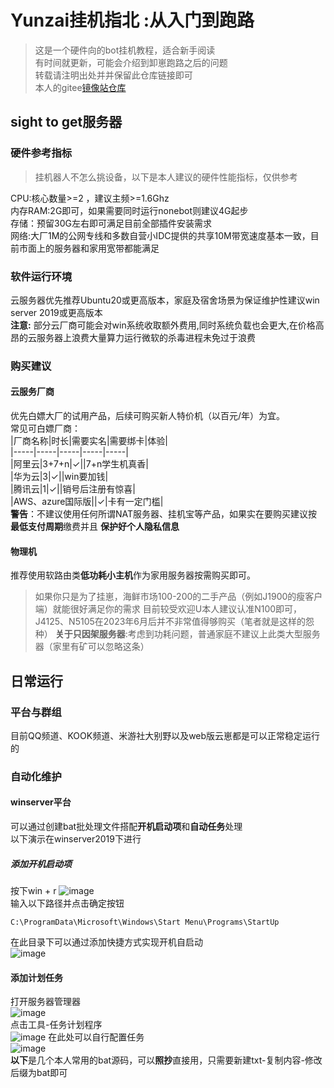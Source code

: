 # Yunzai挂机指北  :从入门到跑路  

> 这是一个硬件向的bot挂机教程，适合新手阅读  
> 有时间就更新，可能会介绍到卸崽跑路之后的问题  
> 转载请注明出处并并保留此仓库链接即可      
>本人的gitee[镜像站仓库](https://gitee.com/xyzqwefd/Yunzai-ran-wrong-run)
## sight to get服务器
### 硬件参考指标
> 挂机器人不怎么挑设备，以下是本人建议的硬件性能指标，仅供参考

CPU:核心数量>=2 ，建议主频>=1.6Ghz  
内存RAM:2G即可，如果需要同时运行nonebot则建议4G起步  
存储：预留30G左右即可满足目前全部插件安装需求  
网络:大厂1M的公网专线和多数自营小IDC提供的共享10M带宽速度基本一致，目前市面上的服务器和家用宽带都能满足  

### 软件运行环境
云服务器优先推荐Ubuntu20或更高版本，家庭及宿舍场景为保证维护性建议win server 2019或更高版本  
**注意:** 部分云厂商可能会对win系统收取额外费用,同时系统负载也会更大,在价格高昂的云服务器上浪费大量算力运行微软的杀毒进程未免过于浪费  


### 购买建议  
#### 云服务厂商  
优先白嫖大厂的试用产品，后续可购买新人特价机（以百元/年）为宜。  
常见可白嫖厂商：  
|厂商名称|时长|需要实名|需要绑卡|体验|  
|-----|-----|-----|-----|-----|  
|阿里云|3+7+n|✓||7+n学生机真香|  
|华为云|3|✓||win要加钱|  
|腾讯云|1|✓||销号后注册有惊喜|  
|AWS、azure国际版||✓|卡有一定门槛|  
**警告**：不建议使用任何所谓NAT服务器、挂机宝等产品，如果实在要购买建议按**最低支付周期**缴费并且 **保护好个人隐私信息**  
#### 物理机  
推荐使用软路由类**低功耗小主机**作为家用服务器按需购买即可。  
>如果你只是为了挂崽，海鲜市场100-200的二手产品（例如J1900的瘦客户端）就能很好满足你的需求
目前较受欢迎U本人建议认准N100即可，J4125、N5105在2023年6月后并不非常值得够购买（笔者就是这样的怨种）
**关于只因架服务器**:考虑到功耗问题，普通家庭不建议上此类大型服务器（家里有矿可以忽略这条）

## 日常运行  
### 平台与群组  
目前QQ频道、KOOK频道、米游社大别野以及web版云崽都是可以正常稳定运行的
### 自动化维护  
#### winserver平台
可以通过创建bat批处理文件搭配**开机启动项**和**自动任务**处理  
以下演示在winserver2019下进行
##### 添加开机启动项
按下win + r
![image](https://github.com/XuF163/Yunzai-ran-wrong-run/assets/121853480/d4b2f566-7f31-4a14-a33e-f295ccd30470)  
输入以下路径并点击确定按钮  
```
C:\ProgramData\Microsoft\Windows\Start Menu\Programs\StartUp

```
在此目录下可以通过添加快捷方式实现开机自启动  
![image](https://github.com/XuF163/Yunzai-ran-wrong-run/assets/121853480/69ff1f6c-5015-40f7-808c-ba8926a95dcb)  
#### 添加计划任务  
打开服务器管理器  
![image](https://github.com/XuF163/Yunzai-ran-wrong-run/assets/121853480/014c1753-cddd-4eb3-a943-5b4de1b4c9ae)  
点击工具-任务计划程序  
![image](https://github.com/XuF163/Yunzai-ran-wrong-run/assets/121853480/937f5407-6075-4fe3-bab8-c0d6100e4dc6)
在此处可以自行配置任务  
![image](https://github.com/XuF163/Yunzai-ran-wrong-run/assets/121853480/9ef365c0-16e6-4850-87be-773cf0c4b046)  
**以下**是几个本人常用的bat源码，可以**照抄**直接用，只需要新建txt-复制内容-修改后缀为bat即可  









